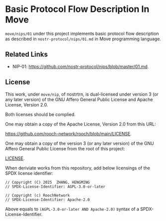 # Basic Protocol Flow Description In Move

`move/nips/01` under this project implements basic protocol flow description as described in `nostr-protocol/nips/01.md` in Move programming language.

## Related Links

- NIP-01: https://github.com/nostr-protocol/nips/blob/master/01.md.

## License

This work, under `move/nip`, of nostrtrn, is dual-licensed under version 3 (or any later version) of the GNU Affero General Public License and Apache License, Version 2.0.

Both licenses should be complied.

One may obtain a copy of the Apache License, Version 2.0 from this URL:

https://github.com/rooch-network/rooch/blob/main/LICENSE.

One may obtain a copy of the version 3 (or any later version) of the GNU Affero General Public License from the root of this project:

[LICENSE](../../LICENSE).

When deriviate works from this repository, add below licensings of the SPDX license identifier:

```move
// Copyright (C) 2025  ZHANG, HENGMING
// SPDX-License-Identifier: AGPL-3.0-or-later

// Copyright (c) RoochNetwork
// SPDX-License-Identifier: Apache-2.0
```

Above equals to `(AGPL-3.0-or-later AND Apache-2.0)` syntax of a SPDX-License-Identifier.
